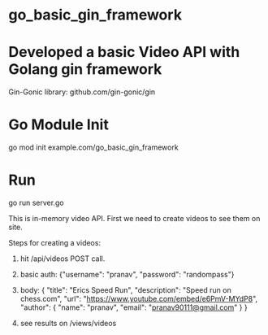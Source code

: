 # go_basic_gin_framework

# Developed a basic Video API with Golang gin framework

Gin-Gonic library: github.com/gin-gonic/gin

# Go Module Init

go mod init example.com/go_basic_gin_framework


# Run

go run server.go

This is in-memory video API. First we need to create videos to see them on site.

Steps for creating a videos:

1. hit /api/videos POST call.
2. basic auth: {"username": "pranav", "password": "randompass"}
4. body: {
    "title": "Erics Speed Run",
    "description": "Speed run on chess.com",
    "url": "https://www.youtube.com/embed/e6PmV-MYdP8",
    "author": {
        "name": "pranav",
        "email": "pranav90111@gmail.com"
    }
}

5. see results on /views/videos

